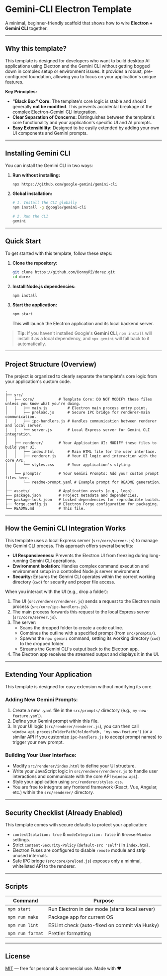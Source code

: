 # Gemini-CLI Electron Template

A minimal, beginner-friendly scaffold that shows how to wire **Electron + Gemini CLI** together.

---

## Why this template?

This template is designed for developers who want to build desktop AI applications using Electron and the Gemini CLI without getting bogged down in complex setup or environment issues. It provides a robust, pre-configured foundation, allowing you to focus on your application's unique features.

**Key Principles:**

- **"Black Box" Core:** The template's core logic is stable and should generally **not be modified**. This prevents accidental breakage of the complex Electron-Gemini CLI integration.
- **Clear Separation of Concerns:** Distinguishes between the template's core functionality and your application's specific UI and AI prompts.
- **Easy Extensibility:** Designed to be easily extended by adding your own UI components and Gemini prompts.

---

## Installing Gemini CLI

You can install the Gemini CLI in two ways:

1.  **Run without installing:**
    ```bash
    npx https://github.com/google-gemini/gemini-cli
    ```

2.  **Global installation:**
    ```bash
    # 1. Install the CLI globally
    npm install -g @google/gemini-cli

    # 2. Run the CLI
    gemini
    ```

---

## Quick Start

To get started with this template, follow these steps:

1.  **Clone the repository:**

    ```bash
    git clone https://github.com/DonnyRZ/dorez.git
    cd dorez
    ```

2.  **Install Node.js dependencies:**

    ```bash
    npm install
    ```

3.  **Start the application:**
    ```bash
    npm start
    ```
    This will launch the Electron application and its local backend server.

> **Tip:** If you haven't installed Google's **Gemini CLI**, `npm install` will install it as a local dependency, and `npx gemini` will fall back to it automatically.

---

## Project Structure (Overview)

The project is organized to clearly separate the template's core logic from your application's custom code.

```
.
├── src/
│   ├── core/           # Template Core: DO NOT MODIFY these files unless you know what you're doing.
│   │   ├── main.js         # Electron main process entry point.
│   │   ├── preload.js      # Secure IPC bridge for renderer-main communication.
│   │   ├── ipc-handlers.js # Handles communication between renderer and local server.
│   │   └── server.js       # Local Express server for Gemini CLI integration.
│   │
│   ├── renderer/       # Your Application UI: MODIFY these files to build your UI.
│   │   ├── index.html      # Main HTML file for the user interface.
│   │   ├── renderer.js     # Your UI logic and interaction with the core API.
│   │   └── styles.css      # Your application's styling.
│   │
│   └── prompts/        # Your Gemini Prompts: Add your custom prompt files here.
│       └── readme-prompt.yaml # Example prompt for README generation.
│
├── assets/             # Application assets (e.g., logo).
├── package.json        # Project metadata and dependencies.
├── package-lock.json   # Locked dependencies for reproducible builds.
├── forge.config.js     # Electron Forge configuration for packaging.
└── README.md           # This file.
```

---

## How the Gemini CLI Integration Works

This template uses a local Express server (`src/core/server.js`) to manage the Gemini CLI process. This approach offers several benefits:

- **UI Responsiveness:** Prevents the Electron UI from freezing during long-running Gemini CLI operations.
- **Environment Isolation:** Handles complex command execution and environment setup in a controlled Node.js server environment.
- **Security:** Ensures the Gemini CLI operates within the correct working directory (`cwd`) for security and proper file access.

When you interact with the UI (e.g., drop a folder):

1.  The UI (`src/renderer/renderer.js`) sends a request to the Electron main process (`src/core/ipc-handlers.js`).
2.  The main process forwards this request to the local Express server (`src/core/server.js`).
3.  The server:
    - Scans the dropped folder to create a code outline.
    - Combines the outline with a specified prompt (from `src/prompts/`).
    - Spawns the `npx gemini` command, setting its working directory (`cwd`) to the dropped folder.
    - Streams the Gemini CLI's output back to the Electron app.
4.  The Electron app receives the streamed output and displays it in the UI.

---

## Extending Your Application

This template is designed for easy extension without modifying its core.

### Adding New Gemini Prompts:

1.  Create a new `.yaml` file in the `src/prompts/` directory (e.g., `my-new-feature.yaml`).
2.  Define your Gemini prompt within this file.
3.  In your UI logic (`src/renderer/renderer.js`), you can then call `window.api.processFolderPath(folderPath, 'my-new-feature')` (or a similar API if you customize `ipc-handlers.js` to accept prompt names) to trigger your new prompt.

### Building Your User Interface:

- Modify `src/renderer/index.html` to define your UI structure.
- Write your JavaScript logic in `src/renderer/renderer.js` to handle user interactions and communicate with the core API (`window.api`).
- Style your application using `src/renderer/styles.css`.
- You are free to integrate any frontend framework (React, Vue, Angular, etc.) within the `src/renderer/` directory.

---

## Security Checklist (Already Enabled)

This template comes with secure defaults to protect your application:

- `contextIsolation: true` & `nodeIntegration: false` in `BrowserWindow` settings.
- Strict `Content-Security-Policy` (`default-src 'self'`) in `index.html`.
- Electron Fuses are configured to disable `remote` module and strip unused internals.
- Safe IPC bridge (`src/core/preload.js`) exposes only a minimal, whitelisted API to the renderer.

---

## Scripts

| Command          | Purpose                                        |
| ---------------- | ---------------------------------------------- |
| `npm start`      | Run Electron in dev mode (starts local server) |
| `npm run make`   | Package app for current OS                     |
| `npm run lint`   | ESLint check (auto-fixed on commit via Husky)  |
| `npm run format` | Prettier formatting                            |

---

## License

[MIT](./LICENSE) — free for personal & commercial use.
Made with ❤️
